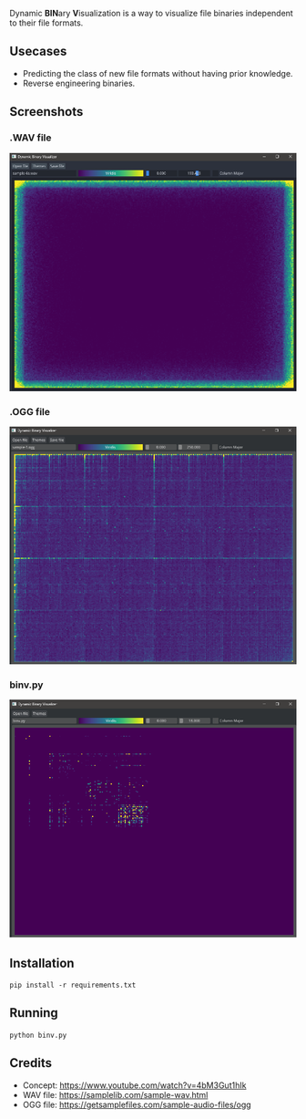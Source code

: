 Dynamic **BIN**ary **V**isualization is a way to visualize file binaries independent to their file formats.

## Usecases
- Predicting the class of new file formats without having prior knowledge.
- Reverse engineering binaries.

## Screenshots

### .WAV file
![.WAV file](screenshots/wav_demo.png)

### .OGG file
![.OGG file](screenshots/ogg_demo.png)


### binv.py
![binv.py](screenshots/binv_demo.png)

## Installation
``` console
pip install -r requirements.txt
```

## Running
``` console
python binv.py
```

## Credits
- Concept: https://www.youtube.com/watch?v=4bM3Gut1hIk
- WAV file: https://samplelib.com/sample-wav.html
- OGG file: https://getsamplefiles.com/sample-audio-files/ogg